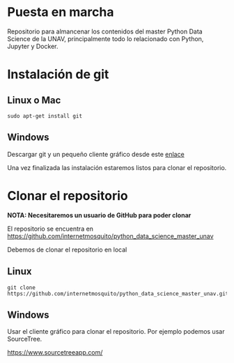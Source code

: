 # Puesta en marcha

Repositorio para almancenar los contenidos del master Python Data Science de la UNAV, principalmente todo lo relacionado
con Python, Jupyter y Docker.


# Instalación de git

## Linux o Mac

```commandline
sudo apt-get install git
```

## Windows 

Descargar git y un pequeño cliente gráfico desde este [enlace](https://github.com/git-for-windows/git/releases/download/v2.15.1.windows.2/Git-2.15.1.2-64-bit.exe)

Una vez finalizada las instalación estaremos listos para clonar el repositorio.

# Clonar el repositorio

**NOTA: Necesitaremos un usuario de GitHub para poder clonar**

El repositorio se encuentra en https://github.com/internetmosquito/python_data_science_master_unav

Debemos de clonar el repositorio en local

## Linux

```commandline
git clone https://github.com/internetmosquito/python_data_science_master_unav.git
```

## Windows

Usar el cliente gráfico para clonar el repositorio. Por ejemplo podemos usar SourceTree.

https://www.sourcetreeapp.com/
